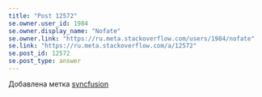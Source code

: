 ```yaml
---
title: "Post 12572"
se.owner.user_id: 1984
se.owner.display_name: "Nofate"
se.owner.link: "https://ru.meta.stackoverflow.com/users/1984/nofate"
se.link: "https://ru.meta.stackoverflow.com/a/12572"
se.post_id: 12572
se.post_type: answer
---
```

<p>Добавлена метка <a href="https://ru.stackoverflow.com/questions/tagged/syncfusion" class="post-tag" title="показать вопросы с меткой [syncfusion]" aria-label="показать вопросы с меткой [syncfusion]" rel="tag" aria-labelledby="tag-syncfusion-tooltip-container">syncfusion</a></p>
